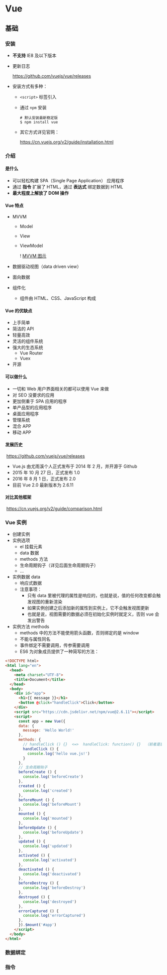 # Vue

## 基础

### 安装

- **不支持** IE8 及以下版本

- 更新日志

  https://github.com/vuejs/vue/releases

- 安装方式有多种：

  + `<script>` 标签引入

  + 通过 `npm` 安装

    ```shell
    # 默认安装最新稳定版
    $ npm install vue
    ```

  + 其它方式详见官网：

    https://cn.vuejs.org/v2/guide/installation.html

### 介绍

#### 是什么

- 可以轻松构建 SPA（Single Page Application） 应用程序
- 通过 **指令** 扩展了 HTML，通过 **表达式** 绑定数据到 HTML
- **最大程度上解放了 DOM 操作**

#### Vue 特点

- MVVM

  + Model

  + View

  + ViewModel

    ! [MVVM 图示](./images/MVVM.png)

- 数据驱动视图（data driven view）

- 面向数据

- 组件化

  + 组件由 HTML、CSS、JavaScript 构成

#### Vue 的优缺点

- 上手简单
- 简洁的 API
- 轻量高效
- 灵活的组件系统
- 强大的生态系统
  + Vue Router
  + Vuex
- 开源

#### 可以做什么

- 一切和 Web 用户界面相关的都可以使用 Vue 来做
- 对 SEO 没要求的应用
- 更加侧重于 SPA 应用的程序
- 单产品型的应用程序
- 桌面应用程序
- 管理系统
- 混合 APP
- 移动 APP

#### 发展历史

​	https://github.com/vuejs/vue/releases

- Vue.js 由尤雨溪个人正式发布于 2014 年 2 月，并开源于 Github
- 2015 年 10 月 27 日，正式发布 1.0
- 2016 年 8 月 1 日，正式发布 2.0
- 目前 Vue 2.0 最新版本为 2.6.11

#### 对比其他框架

​	https://cn.vuejs.org/v2/guide/comparison.html

### Vue 实例

- 创建实例
- 实例选项
  + el 挂载元素
  + data 数据
  + methods 方法
  + 生命周期钩子（详见后面生命周期钩子）
  + ...
- 实例数据 data
  + 响应式数据
  + 注意事项：
    * 只有 data 里被代理的属性是响应的，也就是说，值的任何改变都会触发视图的重新渲染
    * 如果实例创建之后添加新的属性到实例上，它不会触发视图更新
    * 也就是说，视图需要的数据必须在初始化实例时就定义，否则 vue 会发出警告
- 实例方法 methods
  + methods 中的方法不能使用箭头函数，否则绑定的是 window
  + 不能与属性同名
  + 事件绑定不需要调用，传参需要调用
  + ES6 为对象成员提供了一种简写的方法：

```html
<!DOCTYPE html>
<html lang="en">
  <head>
    <meta charset="UTF-8">
    <title>Document</title>
  </head>
  <body>
    <div id="app">
      <h1>{{ message }}</h1>
      <button @click="handleClick">Click</button>
    </div>
    <script src="https://cdn.jsdelivr.net/npm/vue@2.6.11"></script>
    <script>
      const app = new Vue({
      data: {
        message: 'Hello World!'
      },
      methods: {
        // handleClick () {}  <=>  handleClick: function() {}  （前者是后者的简写）
        handleClick () {
          console.log('hello vue.js!')
        }
      },
      // 生命周期钩子
      beforeCreate () {
        console.log('beforeCreate')
      },
      created () {
        console.log('created')
      },
      beforeMount () {
        console.log('beforeMount')
      },
      mounted () {
        console.log('mounted')
      },
      beforeUpdate () {
        console.log('beforeUpdate')
      },
      updated () {
        console.log('updated')
      },
      activated () {
        console.log('activated')
      },
      deactivated () {
        console.log('deactivated')
      },
      beforeDestroy () {
        console.log('beforeDestroy')
      },
      destroyed () {
        console.log('destroyed')
      },
      errorCaptured () {
        console.log('errorCaptured')
      },
      }).$mount('#app')
    </script>
  </body>
</html>
```

### 数据绑定

### 指令



